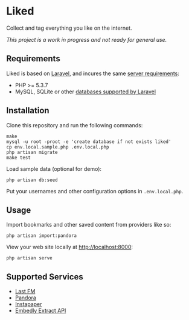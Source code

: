 Liked
=====

Collect and tag everything you like on the internet.

*This project is a work in progress and not ready for general use.*

Requirements
------------

Liked is based on [Laravel](http://www.laravel.com), and incures the same [server requirements][1]:

* PHP >= 5.3.7
* MySQL, SQLite or other [databases supported by Laravel][2]

Installation
------------

Clone this repository and run the following commands:

	make
	mysql -u root -proot -e 'create database if not exists liked'
	cp env.local.sample.php .env.local.php
	php artisan migrate
	make test

Load sample data (optional for demo):

	php artisan db:seed

Put your usernames and other configuration options in `.env.local.php`.


Usage
-----

Import bookmarks and other saved content from providers like so:

	php artisan import:pandora

View your web site locally at [http://localhost:8000](http://localhost:8000):

	php artisan serve


Supported Services
------------------

* [Last FM](http://www.last.fm)
* [Pandora](http://www.pandora.com)
* [Instapaper](http://www.instapaper.com)
* [Embedly Extract API](http://embed.ly/extract)



[1]: http://laravel.com/docs/installation#server-requirements "Laravel Server Requirements"
[2]: http://laravel.com/docs/database "Laravel Databases"